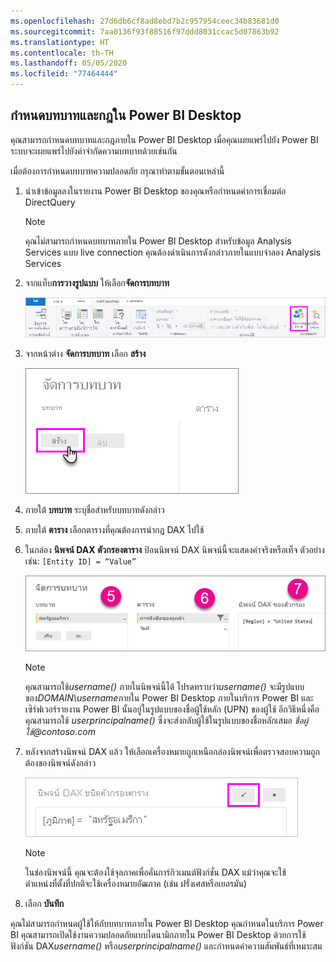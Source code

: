 ```yaml
---
ms.openlocfilehash: 27d6db6cf8ad8ebd7b2c957954ceec34b83681d0
ms.sourcegitcommit: 7aa0136f93f88516f97ddd8031ccac5d07863b92
ms.translationtype: HT
ms.contentlocale: th-TH
ms.lasthandoff: 05/05/2020
ms.locfileid: "77464444"
---
```

## <a name="define-roles-and-rules-in-power-bi-desktop"></a>กำหนดบทบาทและกฎใน Power BI Desktop
คุณสามารถกำหนดบทบาทและกฎภายใน Power BI Desktop เมื่อคุณเผยแพร่ไปยัง Power BI ระบบจะเผยแพร่ไปยังคำจำกัดความบทบาทด้วยเช่นกัน

เมื่อต้องการกำหนดบทบาทความปลอดภัย กรุณาทำตามขั้นตอนเหล่านี้

1. นำเข้าข้อมูลลงในรายงาน Power BI Desktop ของคุณหรือกำหนดค่าการเชื่อมต่อ DirectQuery
   
   > [!NOTE]
   > คุณไม่สามารถกำหนดบทบาทภายใน Power BI Desktop สำหรับข้อมูล Analysis Services แบบ live connection คุณต้องดำเนินการดังกล่าวภายในแบบจำลอง Analysis Services
   > 
   > 
2. จากแท็บ**การวางรูปแบบ** ให้เลือก**จัดการบทบาท**
   
   ![เลือกจัดการบทบาท](./media/rls-desktop-define-roles/powerbi-desktop-security.png)
3. จากหน้าต่าง **จัดการบทบาท** เลือก **สร้าง**
   
   ![เลือกสร้าง](./media/rls-desktop-define-roles/powerbi-desktop-security-create-role.png)
4. ภายใต้ **บทบาท** ระบุชื่อสำหรับบทบาทดังกล่าว 
5. ภายใต้ **ตาราง** เลือกตารางที่คุณต้องการนำกฎ DAX ไปใช้
6. ในกล่อง **นิพจน์ DAX ตัวกรองตาราง** ป้อนนิพจน์ DAX นิพจน์นี้จะแสดงค่าจริงหรือเท็จ ตัวอย่างเช่น: ```[Entity ID] = “Value”```
      
   ![หน้าต่างจัดการบทบาท](./media/rls-desktop-define-roles/powerbi-desktop-security-create-rule.png)

   > [!NOTE]
   > คุณสามารถใช้*username()* ภายในนิพจน์นี้ได้ โปรดทราบว่า*username()* จะมีรูปแบบของ*DOMAIN\username*ภายใน Power BI Desktop ภายในบริการ Power BI และเซิร์ฟเวอร์รายงาน Power BI นั้นอยู่ในรูปแบบของชื่อผู้ใช้หลัก (UPN) ของผู้ใช้ อีกวิธีหนึ่งคือคุณสามารถใช้ *userprincipalname()* ซึ่งจะส่งกลับผู้ใช้ในรูปแบบของชื่อหลักเสมอ *ชื่อผู้ใช้\@contoso.com*
   > 
   > 

7. หลังจากสร้างนิพจน์ DAX แล้ว ให้เลือกเครื่องหมายถูกเหนือกล่องนิพจน์เพื่อตรวจสอบความถูกต้องของนิพจน์ดังกล่าว
      
   ![ตรวจสอบความถูกต้องของนิพจน์ DAX](./media/rls-desktop-define-roles/powerbi-desktop-security-validate-dax.png)
   
   > [!NOTE]
   > ในช่องนิพจน์นี้ คุณจะต้องใช้จุลภาคเพื่อคั่นการ์กิวเมนต์ฟังก์ชั่น DAX แม้ว่าคุณจะใช้ตำแหน่งที่ตั้งที่ปกติจะใช้เครื่องหมายอัฒภาค (เช่น ฝรั่งเศสหรือเยอรมัน) 
   >
   >
   
8. เลือก **บันทึก**

คุณไม่สามารถกำหนดผู้ใช้ให้กับบทบาทภายใน Power BI Desktop คุณกำหนดในบริการ Power BI คุณสามารถเปิดใช้งานความปลอดภัยแบบไดนามิกภายใน Power BI Desktop ด้วยการใช้ฟังก์ชัน DAX*username()* หรือ*userprincipalname()* และกำหนดค่าความสัมพันธ์ที่เหมาะสม 

